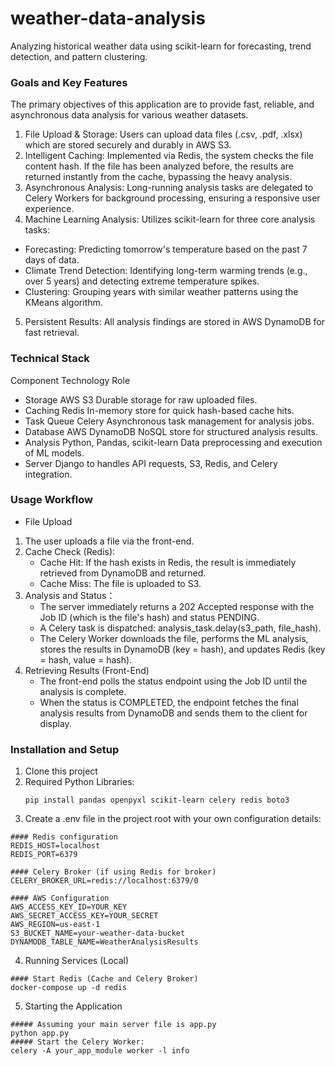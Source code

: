 # weather-data-analysis
Analyzing historical weather data using scikit-learn for forecasting, trend detection, and pattern clustering.

### Goals and Key Features
The primary objectives of this application are to provide fast, reliable, and asynchronous data analysis for various weather datasets.

1. File Upload & Storage: Users can upload data files (.csv, .pdf, .xlsx) which are stored securely and durably in AWS S3.
2. Intelligent Caching: Implemented via Redis, the system checks the file content hash. If the file has been analyzed before, the results are returned instantly from the cache, bypassing the heavy analysis.
3. Asynchronous Analysis: Long-running analysis tasks are delegated to Celery Workers for background processing, ensuring a responsive user experience.
4. Machine Learning Analysis: Utilizes scikit-learn for three core analysis tasks:
  - Forecasting: Predicting tomorrow's temperature based on the past 7 days of data.
  - Climate Trend Detection: Identifying long-term warming trends (e.g., over 5 years) and detecting extreme temperature spikes.
  - Clustering: Grouping years with similar weather patterns using the KMeans algorithm.
5. Persistent Results: All analysis findings are stored in AWS DynamoDB for fast retrieval.

### Technical Stack
Component	Technology	Role
- Storage	AWS S3	Durable storage for raw uploaded files.
- Caching	Redis	In-memory store for quick hash-based cache hits.
- Task Queue	Celery	Asynchronous task management for analysis jobs.
- Database	AWS DynamoDB	NoSQL store for structured analysis results.
- Analysis	Python, Pandas, scikit-learn	Data preprocessing and execution of ML models.
- Server	Django to handles API requests, S3, Redis, and Celery integration.

### Usage Workflow
- File Upload
1. The user uploads a file via the front-end.
2. Cache Check (Redis):
   - Cache Hit: If the hash exists in Redis, the result is immediately retrieved from DynamoDB and returned.
   - Cache Miss: The file is uploaded to S3.
3. Analysis and Status：
   - The server immediately returns a 202 Accepted response with the Job ID (which is the file's hash) and status PENDING.
   - A Celery task is dispatched: analysis_task.delay(s3_path, file_hash).
   - The Celery Worker downloads the file, performs the ML analysis, stores the results in DynamoDB (key = hash), and updates Redis (key = hash, value = hash).
4. Retrieving Results (Front-End)
   - The front-end polls the status endpoint using the Job ID until the analysis is complete.
   - When the status is COMPLETED, the endpoint fetches the final analysis results from DynamoDB and sends them to the client for display.

### Installation and Setup
1. Clone this project
2. Required Python Libraries:
   ```
   pip install pandas openpyxl scikit-learn celery redis boto3
   ```
4. Create a .env file in the project root with your own configuration details:
```
#### Redis configuration
REDIS_HOST=localhost
REDIS_PORT=6379

#### Celery Broker (if using Redis for broker)
CELERY_BROKER_URL=redis://localhost:6379/0

#### AWS Configuration
AWS_ACCESS_KEY_ID=YOUR_KEY
AWS_SECRET_ACCESS_KEY=YOUR_SECRET
AWS_REGION=us-east-1
S3_BUCKET_NAME=your-weather-data-bucket
DYNAMODB_TABLE_NAME=WeatherAnalysisResults
```
4. Running Services (Local)
```
#### Start Redis (Cache and Celery Broker)
docker-compose up -d redis
```
5. Starting the Application
```
##### Assuming your main server file is app.py
python app.py
##### Start the Celery Worker:
celery -A your_app_module worker -l info
```
